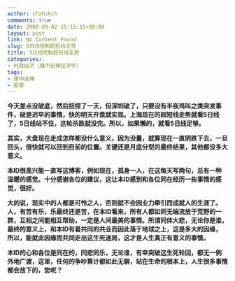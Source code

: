 ```yaml
---
author: chzhshch
comments: true
date: 2008-09-02 15:15:15+00:00
layout: post
link: No Content Found
slug: 5日线控制超短线走势
title: 5日线控制超短线走势
categories:
- 时政经济（缠中说禅经济学）
tags:
- 缠中说禅
- 股票
---
```


			

**今天差点没破底，然后扭捏了一天，但深圳破了，只要没有半夜鸡叫之类突发事件，破是迟早的事情，快的明天开盘就实现。上海现在的超短线走势就看5日线了，5日线站不住，这轮杀跌就没完。所以，如果懒的，就看5日线足够。**

**其实，大盘现在走成怎样都没什么意义，因为没量，就算现在一直阴跌下去，一旦回头，很快就可以回到目前的位置。关键还是月底分型的最终结果，其他都没多大意义。**

**本ID很高兴能一直写这博客，例如现在，孤身一人，在这每天写两句，总有一种温暖的感觉。十分感谢各位的建议，这让本ID感到和各位同在经历一些事情的感觉，很好。**

**大的说，现实中的人都是可怜之人，否则就不会因业力牵引而成就人的生涯了。人，有苦有乐，乐最终还是苦，在本ID看来，所有人都如同无端流放于荒野的一群，互相之间能相互帮助，一定是人间最美的事情。所谓同体大悲，无论你是谁，最终的意义上，和本ID有着共同的共业而因此落于地球之上，这是多大的因缘，所以，能就此因缘而共同走出这生死迷局，这才是人生真正有意义的事情。**

**本ID的心和各位是同在的，同悲同乐，无论谁，有幸突破这生死轮回，都无一例外地广渡，这里，任何的争吵算计都如此无聊，站在生命的根本上，人生很多事情都会放下的，您呢？**
